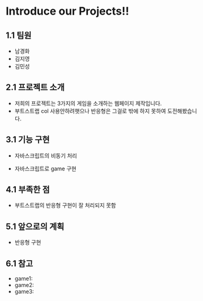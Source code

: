 Introduce our Projects!!
===================================

## 1.1 팀원

  - 남경화
  - 김지영
  - 김민성

## 2.1 프로젝트 소개

  - 저희의 프로젝트는 3가지의 게임을 소개하는 웹페이지 제작입니다.
  - 부트스트랩 col 사용안하려햇으나 반응형은 그걸로 밖에 하지 못하여 도전해봤습니다.
  
## 3.1 기능 구현

  - 자바스크립트의 비동기 처리
  
  - 자바스크립트로 game 구현

## 4.1 부족한 점

  - 부트스트랩의 반응형 구현이 잘 처리되지 못함

## 5.1 앞으로의 계획

  - 반응형 구현

## 6.1 참고

  - game1: 
  - game2: 
  - game3: 


